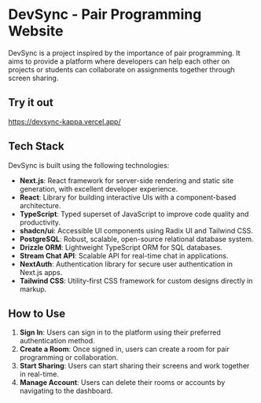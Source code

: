 # DevSync - Pair Programming Website

DevSync is a project inspired by the importance of pair programming. It aims to provide a platform where developers can help each other on projects or students can collaborate on assignments together through screen sharing.

## Try it out
https://devsync-kappa.vercel.app/

## Tech Stack

DevSync is built using the following technologies:

- **Next.js**: React framework for server-side rendering and static site generation, with excellent developer experience.
- **React**: Library for building interactive UIs with a component-based architecture.
- **TypeScript**: Typed superset of JavaScript to improve code quality and productivity.
- **shadcn/ui**: Accessible UI components using Radix UI and Tailwind CSS.
- **PostgreSQL**: Robust, scalable, open-source relational database system.
- **Drizzle ORM**: Lightweight TypeScript ORM for SQL databases.
- **Stream Chat API**: Scalable API for real-time chat in applications.
- **NextAuth**: Authentication library for secure user authentication in Next.js apps.
- **Tailwind CSS**: Utility-first CSS framework for custom designs directly in markup.

## How to Use

1. **Sign In**: Users can sign in to the platform using their preferred authentication method.
2. **Create a Room**: Once signed in, users can create a room for pair programming or collaboration.
3. **Start Sharing**: Users can start sharing their screens and work together in real-time.
4. **Manage Account**: Users can delete their rooms or accounts by navigating to the dashboard.

